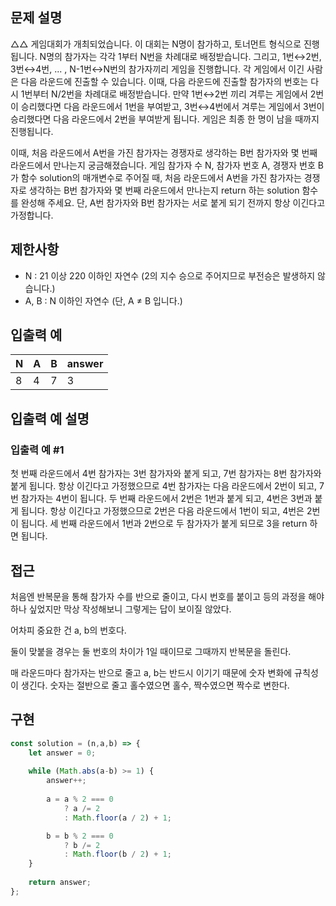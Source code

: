 ## 문제 설명

△△ 게임대회가 개최되었습니다. 이 대회는 N명이 참가하고, 토너먼트 형식으로 진행됩니다. N명의 참가자는 각각 1부터 N번을 차례대로 배정받습니다. 그리고, 1번↔2번, 3번↔4번, ... , N-1번↔N번의 참가자끼리 게임을 진행합니다. 각 게임에서 이긴 사람은 다음 라운드에 진출할 수 있습니다. 이때, 다음 라운드에 진출할 참가자의 번호는 다시 1번부터 N/2번을 차례대로 배정받습니다. 만약 1번↔2번 끼리 겨루는 게임에서 2번이 승리했다면 다음 라운드에서 1번을 부여받고, 3번↔4번에서 겨루는 게임에서 3번이 승리했다면 다음 라운드에서 2번을 부여받게 됩니다. 게임은 최종 한 명이 남을 때까지 진행됩니다.

이때, 처음 라운드에서 A번을 가진 참가자는 경쟁자로 생각하는 B번 참가자와 몇 번째 라운드에서 만나는지 궁금해졌습니다. 게임 참가자 수 N, 참가자 번호 A, 경쟁자 번호 B가 함수 solution의 매개변수로 주어질 때, 처음 라운드에서 A번을 가진 참가자는 경쟁자로 생각하는 B번 참가자와 몇 번째 라운드에서 만나는지 return 하는 solution 함수를 완성해 주세요. 단, A번 참가자와 B번 참가자는 서로 붙게 되기 전까지 항상 이긴다고 가정합니다.

## 제한사항

- N : 21 이상 220 이하인 자연수 (2의 지수 승으로 주어지므로 부전승은 발생하지 않습니다.)
- A, B : N 이하인 자연수 (단, A ≠ B 입니다.)

## 입출력 예

| N   | A   | B   | answer |
| --- | --- | --- | ------ |
| 8   | 4   | 7   | 3      |

## 입출력 예 설명

### 입출력 예 #1

첫 번째 라운드에서 4번 참가자는 3번 참가자와 붙게 되고, 7번 참가자는 8번 참가자와 붙게 됩니다. 항상 이긴다고 가정했으므로 4번 참가자는 다음 라운드에서 2번이 되고, 7번 참가자는 4번이 됩니다. 두 번째 라운드에서 2번은 1번과 붙게 되고, 4번은 3번과 붙게 됩니다. 항상 이긴다고 가정했으므로 2번은 다음 라운드에서 1번이 되고, 4번은 2번이 됩니다. 세 번째 라운드에서 1번과 2번으로 두 참가자가 붙게 되므로 3을 return 하면 됩니다.

## 접근

처음엔 반복문을 통해 참가자 수를 반으로 줄이고, 다시 번호를 붙이고 등의 과정을 해야 하나 싶었지만 막상 작성해보니 그렇게는 답이 보이질 않았다.

어차피 중요한 건 a, b의 번호다. 

둘이 맞붙을 경우는 둘 번호의 차이가 1일 때이므로 그때까지 반복문을 돌린다.

매 라운드마다 참가자는 반으로 줄고 a, b는 반드시 이기기 때문에 숫자 변화에 규칙성이 생긴다. 숫자는 절반으로 줄고 홀수였으면 홀수, 짝수였으면 짝수로 변한다.

## 구현

```js
const solution = (n,a,b) => {
    let answer = 0;
    
    while (Math.abs(a-b) >= 1) {
        answer++;
        
        a = a % 2 === 0
            ? a /= 2
            : Math.floor(a / 2) + 1;

        b = b % 2 === 0
            ? b /= 2
            : Math.floor(b / 2) + 1;
    }
    
    return answer;
};
```